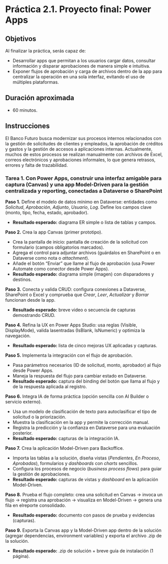 # Práctica 2.1. Proyecto final: Power Apps

## Objetivos
Al finalizar la práctica, serás capaz de:
- Desarrollar apps que permitan a los usuarios cargar datos, consultar información y disparar aprobaciones de manera simple e intuitiva. 
- Exponer flujos de aprobación y carga de archivos dentro de la app para centralizar la operación en una sola interfaz, evitando el uso de múltiples plataformas.


## Duración aproximada
- 60 minutos.

## Instrucciones
El Banco Futuro busca modernizar sus procesos internos relacionados con la gestión de solicitudes de clientes y empleados, la aprobación de créditos y gastos y la gestión de accesos a aplicaciones internas. Actualmente, muchos de estos procesos se realizan manualmente con archivos de Excel, correos electrónicos y aprobaciones informales, lo que genera retrasos, errores y falta de trazabilidad.

### Tarea 1. Con Power Apps, construir una interfaz amigable para captura (Canvas) y una app Model-Driven para la gestión centralizada y reporting, conectadas a Dataverse o SharePoint

**Paso 1.** Define el modelo de datos mínimo en Dataverse: entidades como _Solicitud_, _Aprobación_, _Adjunto_, _Usuario_, _Log_. Define los campos clave (monto, tipo, fecha, estado, aprobador).
* **Resultado esperado:** diagrama ER simple o lista de tablas y campos.

**Paso 2.** Crea la app Canvas (primer prototipo).
* Crea la pantalla de inicio: pantalla de creación de la solicitud con formulario (campos obligatorios marcados).
* Agrega el control para adjuntar archivos (guárdalos en SharePoint o en Dataverse como nota o _attachment_).
* Añade el botón “Enviar” que llame al flujo de aprobación (usa Power Automate como conector desde Power Apps).
* **Resultado esperado:** diagrama simple (imagen) con disparadores y destinos.

**Paso 3.** Conecta y valida CRUD: configura conexiones a Dataverse, SharePoint o Excel y comprueba que _Crear_, _Leer_, _Actualizar_ y _Borrar_ funcionan desde la app.
* **Resultado esperado:** breve video o secuencia de capturas demostrando CRUD.

**Paso 4.** Refina la UX en Power Apps Studio: usa reglas (Visible, DisplayMode), valida lasentradas (IsBlank, IsNumeric) y optimiza la navegación.
* **Resultado esperado:** lista de cinco mejoras UX aplicadas y capturas.

**Paso 5.** Implementa la integración con el flujo de aprobación.
* Pasa parámetros necesarios (ID de solicitud, monto, aprobador) al flujo desde Power Apps.
* Maneja la respuesta del flujo para cambiar estado en Dataverse.
* **Resultado esperado:** captura del binding del botón que llama al flujo y de la respuesta aplicada al registro.

**Paso 6.** Integra IA de forma práctica (opción sencilla con AI Builder o servicio externo).
* Usa un modelo de clasificación de texto para autoclasificar el tipo de solicitud o la priorización.
* Muestra la clasificación en la app y permite la corrección manual.
* Registra la predicción y la confianza en Dataverse para una evaluación posterior.
* **Resultado esperado:** capturas de la integración IA.

**Paso 7.** Crea la aplicación Model-Driven para Backoffice.
* Importa las tablas a la solución, diseña vistas (_Pendientes_, _En Proceso_, _Aprobadas_), formularios y _dashboards_ con _charts_ sencillos.
* Configura los procesos de negocio (_business process flows_) para guiar la gestión de aprobaciones.
* **Resultado esperado:** capturas de vistas y _dashboard_ en la aplicación Model-Driven.

**Paso 8.** Prueba el flujo completo: crea una solicitud en Canvas → invoca un flujo → registra una aprobación → visualiza en Model-Driven → genera una fila en elreporte consolidado.
* **Resultado esperado:** documento con pasos de prueba y evidencias (capturas).

**Paso 9.** Exporta la Canvas app y la Model-Driven app dentro de la solución (agregar dependencias, environment variables) y exporta el archivo .zip de la solución.
* **Resultado esperado:** .zip de solución + breve guía de instalación (1 página).

